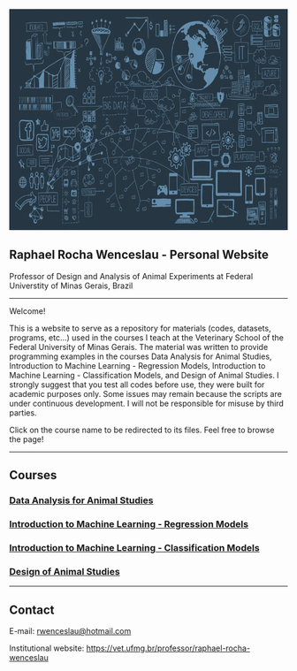 <img src="imagem_datascience2.png" width="1200" height="400" />


## Raphael Rocha Wenceslau - Personal Website  
Professor of Design and Analysis of Animal Experiments at Federal Universtity of Minas Gerais, Brazil



---
Welcome!

This is a website to serve as a repository for materials (codes, datasets, programs, etc...) used in the courses I teach at the Veterinary School of the Federal University of Minas Gerais. The material was written to provide programming examples in the courses Data Analysis for Animal Studies, Introduction to Machine Learning - Regression Models, Introduction to Machine Learning - Classification Models, and Design of Animal Studies.
I strongly suggest that you test all codes before use, they were built for academic purposes only. Some issues may remain because the scripts are under continuous development. I will not be responsible for misuse by third parties.

Click on the course name to be redirected to its files.
Feel free to browse the page! 



---
## Courses
### [Data Analysis for Animal Studies](https://github.com/raphaelrochaw/dataanalysis)

### [Introduction to Machine Learning - Regression Models](https://github.com/raphaelrochaw/regression)

### [Introduction to Machine Learning - Classification Models](https://github.com/raphaelrochaw/classification)

### [Design of Animal Studies](https://github.com/raphaelrochaw/design)



---
## Contact
E-mail: <rwenceslau@hotmail.com>

Institutional website: <https://vet.ufmg.br/professor/raphael-rocha-wenceslau>


